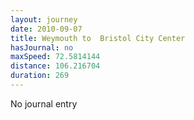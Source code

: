 ```yaml
---
layout: journey
date: 2010-09-07
title: Weymouth to  Bristol City Center
hasJournal: no
maxSpeed: 72.5814144
distance: 106.216704
duration: 269
---
```

No journal entry